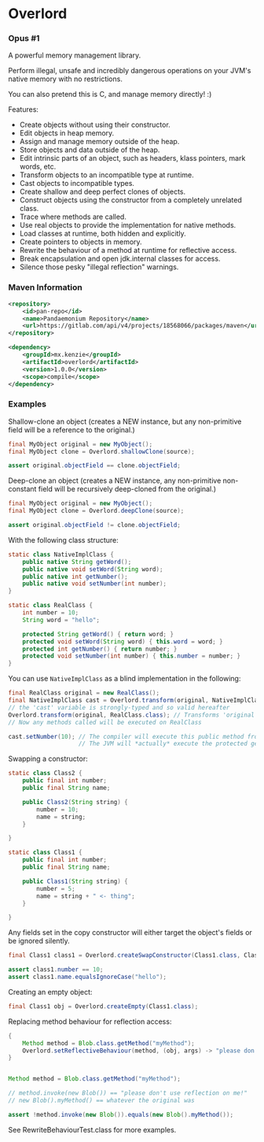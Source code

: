 Overlord
=====
### Opus #1

A powerful memory management library.

Perform illegal, unsafe and incredibly dangerous operations on your JVM's native memory with no restrictions.

You can also pretend this is C, and manage memory directly! :)

Features:
  * Create objects without using their constructor.
  * Edit objects in heap memory.
  * Assign and manage memory outside of the heap.
  * Store objects and data outside of the heap.
  * Edit intrinsic parts of an object, such as headers, klass pointers, mark words, etc.
  * Transform objects to an incompatible type at runtime.
  * Cast objects to incompatible types.
  * Create shallow and deep perfect clones of objects.
  * Construct objects using the constructor from a completely unrelated class.
  * Trace where methods are called.
  * Use real objects to provide the implementation for native methods.
  * Load classes at runtime, both hidden and explicitly.
  * Create pointers to objects in memory.
  * Rewrite the behaviour of a method at runtime for reflective access.
  * Break encapsulation and open jdk.internal classes for access.
  * Silence those pesky "illegal reflection" warnings.
 

### Maven Information
```xml
<repository>
    <id>pan-repo</id>
    <name>Pandaemonium Repository</name>
    <url>https://gitlab.com/api/v4/projects/18568066/packages/maven</url>
</repository>
``` 

```xml
<dependency>
    <groupId>mx.kenzie</groupId>
    <artifactId>overlord</artifactId>
    <version>1.0.0</version>
    <scope>compile</scope>
</dependency>
```

### Examples

Shallow-clone an object (creates a NEW instance, but any non-primitive field will be a reference to the original.)
```java 
final MyObject original = new MyObject();
final MyObject clone = Overlord.shallowClone(source);

assert original.objectField == clone.objectField;
```

Deep-clone an object (creates a NEW instance, any non-primitive non-constant field will be recursively deep-cloned from the original.)
```java 
final MyObject original = new MyObject();
final MyObject clone = Overlord.deepClone(source);

assert original.objectField != clone.objectField;
```

With the following class structure:
```java
static class NativeImplClass {
    public native String getWord();
    public native void setWord(String word);
    public native int getNumber();
    public native void setNumber(int number);
}

static class RealClass {
    int number = 10;
    String word = "hello";

    protected String getWord() { return word; }
    protected void setWord(String word) { this.word = word; }
    protected int getNumber() { return number; }
    protected void setNumber(int number) { this.number = number; }
}
```

You can use `NativeImplClass` as a blind implementation in the following:
```java 
final RealClass original = new RealClass();
final NativeImplClass cast = Overlord.transform(original, NativeImplClass.class); // Transforms 'original' to an instance of NativeImplClass
// the 'cast' variable is strongly-typed and so valid hereafter
Overlord.transform(original, RealClass.class); // Transforms 'original' back to its true class
// Now any methods called will be executed on RealClass

cast.setNumber(10); // The compiler will execute this public method from NativeImplClass
                    // The JVM will *actually* execute the protected getNumber method from RealClass
```

Swapping a constructor:
```java
static class Class2 {
    public final int number;
    public final String name;

    public Class2(String string) {
        number = 10;
        name = string;
    }

}

static class Class1 {
    public final int number;
    public final String name;

    public Class1(String string) {
        number = 5;
        name = string + " <- thing";
    }

}
```

Any fields set in the copy constructor will either target the object's fields or be ignored silently.
```java 
final Class1 class1 = Overlord.createSwapConstructor(Class1.class, Class2.class, "hello");

assert class1.number == 10;
assert class1.name.equalsIgnoreCase("hello");
```

Creating an empty object:
```java 
final Class1 obj = Overlord.createEmpty(Class1.class);
```

Replacing method behaviour for reflection access:
```java 
{
    Method method = Blob.class.getMethod("myMethod");
    Overlord.setReflectiveBehaviour(method, (obj, args) -> "please don't use reflection on me!");
}


Method method = Blob.class.getMethod("myMethod");

// method.invoke(new Blob()) == "please don't use reflection on me!"
// new Blob().myMethod() == whatever the original was

assert !method.invoke(new Blob()).equals(new Blob().myMethod());
```
See RewriteBehaviourTest.class for more examples.
